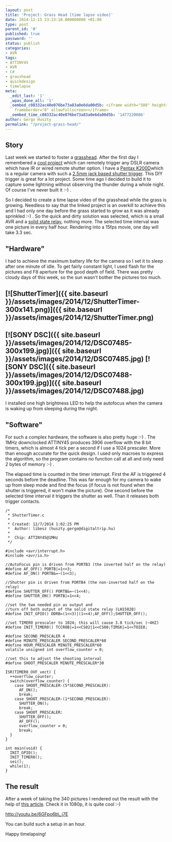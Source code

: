 ```yaml
---
layout: post
title: 'Project: Grass Head [time lapse video]'
date: 2014-12-15 23:23:18.000000000 +01:00
type: post
parent_id: '0'
published: true
password: ''
status: publish
categories:
- AVR
tags:
- ATTINY45
- AVR
- C#
- grasshead
- quickdesign
- timelapse
meta:
  _edit_last: '1'
  _wpas_done_all: '1'
  _oembed_c08332ac40e076be73a83a0e6da00d5b: <iframe width="500" height="375" src="https://www.youtube.com/embed/6GFpo6b_j7E?feature=oembed"
    frameborder="0" allowfullscreen></iframe>
  _oembed_time_c08332ac40e076be73a83a0e6da00d5b: '1477220086'
author: Gergo Huszty
permalink: "/project-grass-head/"
---
```

## Story

Last week we started to foster a [grasshead](https://www.google.com/search?q=grass+head&source=lnms&tbm=isch&sa=X&ei=40ePVK39A4KrUb_vgeAM&ved=0CAgQ_AUoAQ&biw=1440&bih=763). After the first day I remembered a [cool project](http://www.doc-diy.net/photo/smatrig21/) which can remotely trigger any DSLR camera which have IR or wired remote shutter option. I have a [Pentax K200D](http://en.wikipedia.org/wiki/Pentax_K200D)which is a regular camera with such a [2.5mm jack based shutter trigger](http://www.doc-diy.net/photo/eos_wired_remote/pinout.png). This DIY trigger is great for a lot project. Some time ago I decided to build it to capture some lightning without observing the thunder during a whole night. Of course I've never built it :-) .

So I decided to create a time lapse video of the grasshead while the grass is growing. Needless to say that the linked project is an overkill to achieve this and I had only one day before the grass started to grow as
it was already sprinkled :-) . So the quick and dirty solution was selected, which is a small AVR and a [solid state relay](http://www.vishay.com/docs/83806/lh1502ba.pdf), nothing more. The selected time interval was one picture in every half hour. Rendering into a 15fps movie, one day will take 3.3 sec.

<!--more-->

## "Hardware"

I had to achieve the maximum battery life for the camera so I set it to sleep after one minute of idle. To get fairly constant light, I used flash for the pictures and F8 aperture for the good depth of field. There was pretty cloudy days of this week, so the sun wasn't bother the pictures too much.

## [![ShutterTimer]({{ site.baseurl }}/assets/images/2014/12/ShutterTimer-300x141.png)]({{ site.baseurl }}/assets/images/2014/12/ShutterTimer.png)

## [![SONY DSC]({{ site.baseurl }}/assets/images/2014/12/DSC07485-300x199.jpg)]({{ site.baseurl }}/assets/images/2014/12/DSC07485.jpg) [![SONY DSC]({{ site.baseurl }}/assets/images/2014/12/DSC07488-300x199.jpg)]({{ site.baseurl }}/assets/images/2014/12/DSC07488.jpg)

I installed one high brightness LED to help the autofocus when the camera is waking up from sleeping during the night.

## "Software"

For such a complex hardware, the software is also pretty huge :-) . The 1MHz downclocked ATTINY45 produces 3906 overflow with the 8 bit timers, which is almost 4 tick per a second if I use a 1024 prescaler. More than enough accurate for the quick design. I used only macroes to express the algorithm, so the program contains no function call at all and only need 2 bytes of memory :-) .

The elapsed time is counted in the timer interrupt. First the AF is triggered 4 seconds before the deadline. This was far enough for my camera to wake up from sleep mode and find the focus (if focus is not found when the shutter is triggered, it won't make the picture). One second before the selected time interval it triggers the shutter as well. Than it releases both trigger contacts.

```
/* 
 * ShutterTimer.c 
 * 
 * Created: 12/7/2014 1:02:25 PM 
 *  Author: libesz (huszty.gergo@digitaltrip.hu) 
 * 
 *  Chip: ATTINY45@1MHz 
 */  
 
#include <avr/interrupt.h> 
#include <avr/io.h> 
 
//AutoFocus pin is driven from PORTB3 (the inverted half on the relay) 
#define AF_OFF() PORTB|=1<<3; 
#define AF_ON() PORTB&=~(1<<3); 
 
//Shutter pin is driven from PORTB4 (the non-inverted half on the relay) 
#define SHUTTER_OFF() PORTB&=~(1<<4); 
#define SHUTTER_ON() PORTB|=1<<4; 
 
//set the two needed pin as output and  
//turn off both output of the solid state relay (LH1502B) 
#define INIT_GPIO() DDRB=(1<<3)|(1<<4);AF_OFF();SHUTTER_OFF(); 
 
//set TIMER0 prescaler to 1024; this will cause 3.8 tick/sec (~4HZ) 
#define INIT_TIMER0() TCCR0B|=1<<CS02|1<<CS00;TIMSK|=1<<TOIE0; 
 
#define SECOND_PRESCALER 4 
#define MINUTE_PRESCALER SECOND_PRESCALER*60 
#define HOUR_PRESCALER MINUTE_PRESCALER*60 
volatile unsigned int overflow_counter = 0; 
 
//set this to adjust the shooting interval 
#define SHOOT_PRESCALER MINUTE_PRESCALER*30 
 
ISR(TIMER0_OVF_vect) { 
  ++overflow_counter; 
  switch(overflow_counter) { 
    case SHOOT_PRESCALER-(5*SECOND_PRESCALER): 
      AF_ON(); 
      break; 
    case SHOOT_PRESCALER-(1*SECOND_PRESCALER): 
      SHUTTER_ON(); 
      break; 
    case SHOOT_PRESCALER: 
      SHUTTER_OFF(); 
      AF_OFF(); 
      overflow_counter = 0; 
      break; 
  }   
} 
 
int main(void) { 
  INIT_GPIO(); 
  INIT_TIMER0(); 
  sei(); 
  while(1); 
}
```

## The result

After a week of taking the 340 pictures I rendered out the result with the help of [this article](http://ubuntuforums.org/showthread.php?t=2022316). Check it in 1080p, it is quite cool :-)

http://youtu.be/6GFpo6b\_j7E

You can build such a setup in an hour.

Happy timelapsing!





